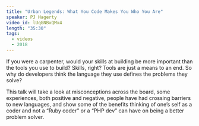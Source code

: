 ```yaml
---
title: "Urban Legends: What You Code Makes You Who You Are"
speaker: PJ Hagerty
video_id: lUqGNBxQMx4
length: "35:30"
tags:
  - videos
  - 2018
---
```


If you were a carpenter, would your skills at building be more important than the tools you use to build? Skills, right? Tools are just a means to an end. So why do developers think the language they use defines the problems they solve?

This talk will take a look at misconceptions across the board, some experiences, both positive and negative, people have had crossing barriers to new languages, and show some of the benefits thinking of one’s self as a coder and not a “Ruby coder” or a “PHP dev” can have on being a better problem solver.
